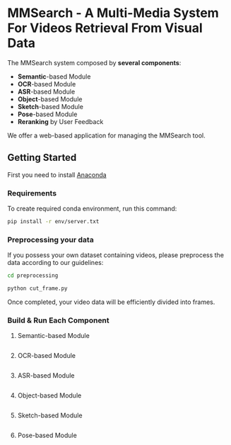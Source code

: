 # MMSearch - A Multi-Media System For Videos Retrieval From Visual Data
The MMSearch system composed by **several components**:

* **Semantic**-based Module
* **OCR**-based Module
* **ASR**-based Module
* **Object**-based Module
* **Sketch**-based Module
* **Pose**-based Module
* **Reranking** by User Feedback

We offer a web-based application for managing the MMSearch tool.

## Getting Started
First you need to install [Anaconda](https://www.anaconda.com/download) 
### Requirements
To create required conda environment, run this command:

```bash
pip install -r env/server.txt
```
### Preprocessing your data
If you possess your own dataset containing videos, please preprocess the data according to our guidelines:
```bash
cd preprocessing
```
```bash
python cut_frame.py
```
Once completed, your video data will be efficiently divided into frames.

### Build & Run Each Component
1. Semantic-based Module
```bash

```
2. OCR-based Module
```bash

```
3. ASR-based Module
```bash

```
4. Object-based Module
```bash

```
5. Sketch-based Module
```bash

```
6. Pose-based Module
```bash

```
